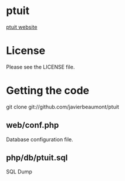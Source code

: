 ptuit
=====
[ptuit website](http://javierbeaumont.github.com/ptuit/)

License
=======
Please see the LICENSE file.

Getting the code
================
git clone git://github.com/javierbeaumont/ptuit

web/conf.php
------------
Database configuration file.

php/db/ptuit.sql
------------------
SQL Dump